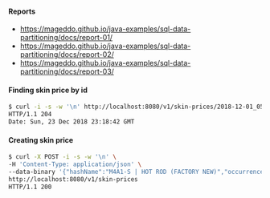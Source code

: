 #### Reports
* https://mageddo.github.io/java-examples/sql-data-partitioning/docs/report-01/
* https://mageddo.github.io/java-examples/sql-data-partitioning/docs/report-02/
* https://mageddo.github.io/java-examples/sql-data-partitioning/docs/report-03/

#### Finding skin price by id

```bash
$ curl -i -s -w '\n' http://localhost:8080/v1/skin-prices/2018-12-01_05
HTTP/1.1 204 
Date: Sun, 23 Dec 2018 23:18:42 GMT
```

#### Creating skin price

```bash
$ curl -X POST -i -s -w '\n' \
-H 'Content-Type: application/json' \
--data-binary '{"hashName":"M4A1-S | HOT ROD (FACTORY NEW)","occurrence":"2018-12-23T21:32:20.114094","price":38.8100}' \
http://localhost:8080/v1/skin-prices
HTTP/1.1 200 
```
